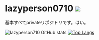 # lazyperson0710 ![](https://komarev.com/ghpvc/?username=lazyperson0710&color=blue)

基本すべてprivateリポジトリです。はい。

![lazyperson710 GitHub stats](https://github-readme-stats.vercel.app/api/?username=lazyperson0710&show_icons=true&hide_border=true&theme=algolia&count_private=true)
[![Top Langs](https://github-readme-stats.vercel.app/api/top-langs/?username=lazyperson0710&show_icons=true&hide_border=true&theme=algolia&count_private=true)](https://github.com/lazyperson0710)
